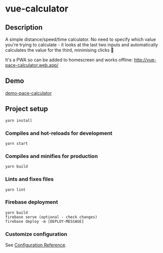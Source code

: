 # vue-calculator

## Description

A simple distance/speed/time calculator. No need to specify which value you're trying to calculate - it looks at the last two inputs and automatically calculates the value for the third, minimising clicks 🥳

It's a PWA so can be added to homescreen and works offline: http://vue-pace-calculator.web.app/

## Demo

[demo-pace-calculator](demo/pace-calculator.gif)
## Project setup
```
yarn install
```

### Compiles and hot-reloads for development
```
yarn start
```

### Compiles and minifies for production
```
yarn build
```

### Lints and fixes files
```
yarn lint
```

### Firebase deployment
```
yarn build
firebase serve (optional - check changes)
firebase deploy -m [DEPLOY-MESSAGE]
```

### Customize configuration
See [Configuration Reference](https://cli.vuejs.org/config/).
